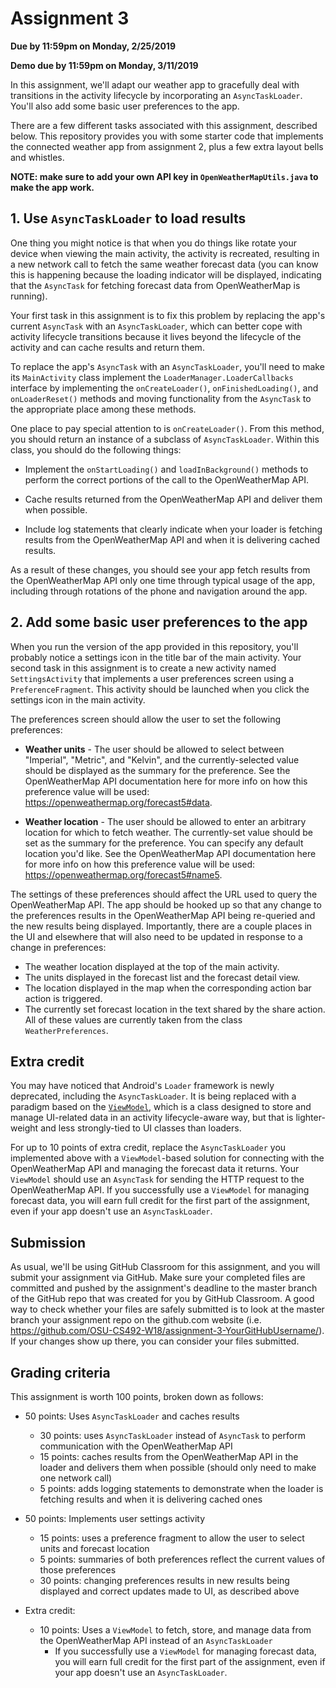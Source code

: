 # Assignment 3
**Due by 11:59pm on Monday, 2/25/2019**

**Demo due by 11:59pm on Monday, 3/11/2019**

In this assignment, we'll adapt our weather app to gracefully deal with transitions in the activity lifecycle by incorporating an `AsyncTaskLoader`.  You'll also add some basic user preferences to the app.

There are a few different tasks associated with this assignment, described below.  This repository provides you with some starter code that implements the connected weather app from assignment 2, plus a few extra layout bells and whistles.

**NOTE: make sure to add your own API key in `OpenWeatherMapUtils.java` to make the app work.**

## 1. Use `AsyncTaskLoader` to load results

One thing you might notice is that when you do things like rotate your device when viewing the main activity, the activity is recreated, resulting in a new network call to fetch the same weather forecast data (you can know this is happening because the loading indicator will be displayed, indicating that the `AsyncTask` for fetching forecast data from OpenWeatherMap is running).

Your first task in this assignment is to fix this problem by replacing the app's current `AsyncTask` with an `AsyncTaskLoader`, which can better cope with activity lifecycle transitions because it lives beyond the lifecycle of the activity and can cache results and return them.

To replace the app's `AsyncTask` with an `AsyncTaskLoader`, you'll need to make its `MainActivity` class implement the `LoaderManager.LoaderCallbacks` interface by implementing the `onCreateLoader()`, `onFinishedLoading()`, and `onLoaderReset()` methods and moving functionality from the `AsyncTask` to the appropriate place among these methods.

One place to pay special attention to is `onCreateLoader()`.  From this method, you should return an instance of a subclass of `AsyncTaskLoader`.  Within this class, you should do the following things:

  * Implement the `onStartLoading()` and `loadInBackground()` methods to perform the correct portions of the call to the OpenWeatherMap API.

  * Cache results returned from the OpenWeatherMap API and deliver them when possible.

  * Include log statements that clearly indicate when your loader is fetching results from the OpenWeatherMap API and when it is delivering cached results.

As a result of these changes, you should see your app fetch results from the OpenWeatherMap API only one time through typical usage of the app, including through rotations of the phone and navigation around the app.

## 2. Add some basic user preferences to the app

When you run the version of the app provided in this repository, you'll probably notice a settings icon in the title bar of the main activity.  Your second task in this assignment is to create a new activity named `SettingsActivity` that implements a user preferences screen using a `PreferenceFragment`.  This activity should be launched when you click the settings icon in the main activity.

The preferences screen should allow the user to set the following preferences:

  * **Weather units** - The user should be allowed to select between "Imperial", "Metric", and "Kelvin", and the currently-selected value should be displayed as the summary for the preference.  See the OpenWeatherMap API documentation here for more info on how this preference value will be used: https://openweathermap.org/forecast5#data.

  * **Weather location** - The user should be allowed to enter an arbitrary location for which to fetch weather.  The currently-set value should be set as the summary for the preference.  You can specify any default location you'd like.  See the OpenWeatherMap API documentation here for more info on how this preference value will be used: https://openweathermap.org/forecast5#name5.

The settings of these preferences should affect the URL used to query the OpenWeatherMap API.  The app should be hooked up so that any change to the preferences results in the OpenWeatherMap API being re-queried and the new results being displayed.  Importantly, there are a couple places in the UI and elsewhere that will also need to be updated in response to a change in preferences:
  * The weather location displayed at the top of the main activity.
  * The units displayed in the forecast list and the forecast detail view.
  * The location displayed in the map when the corresponding action bar action is triggered.
  * The currently set forecast location in the text shared by the share action.
All of these values are currently taken from the class `WeatherPreferences`.

## Extra credit

You may have noticed that Android's `Loader` framework is newly deprecated, including the `AsyncTaskLoader`.  It is being replaced with a paradigm based on the [`ViewModel`](https://developer.android.com/topic/libraries/architecture/viewmodel), which is a class designed to store and manage UI-related data in an activity lifecycle-aware way, but that is lighter-weight and less strongly-tied to UI classes than loaders.

For up to 10 points of extra credit, replace the `AsyncTaskLoader` you implemented above with a `ViewModel`-based solution for connecting with the OpenWeatherMap API and managing the forecast data it returns.  Your `ViewModel` should use an `AsyncTask` for sending the HTTP request to the OpenWeatherMap API.  If you successfully use a `ViewModel` for managing forecast data, you will earn full credit for the first part of the assignment, even if your app doesn't use an `AsyncTaskLoader`.

## Submission

As usual, we'll be using GitHub Classroom for this assignment, and you will submit your assignment via GitHub. Make sure your completed files are committed and pushed by the assignment's deadline to the master branch of the GitHub repo that was created for you by GitHub Classroom. A good way to check whether your files are safely submitted is to look at the master branch your assignment repo on the github.com website (i.e. https://github.com/OSU-CS492-W18/assignment-3-YourGitHubUsername/). If your changes show up there, you can consider your files submitted.

## Grading criteria

This assignment is worth 100 points, broken down as follows:

  * 50 points: Uses `AsyncTaskLoader` and caches results
    * 30 points: uses `AsyncTaskLoader` instead of `AsyncTask` to perform communication with the OpenWeatherMap API
    * 15 points: caches results from the OpenWeatherMap API in the loader and delivers them when possible (should only need to make one network call)
    * 5 points: adds logging statements to demonstrate when the loader is fetching results and when it is delivering cached ones

  * 50 points: Implements user settings activity
    * 15 points: uses a preference fragment to allow the user to select units and forecast location
    * 5 points: summaries of both preferences reflect the current values of those preferences
    * 30 points: changing preferences results in new results being displayed and correct updates made to UI, as described above

  * Extra credit:
    * 10 points: Uses a `ViewModel` to fetch, store, and manage data from the OpenWeatherMap API instead of an `AsyncTaskLoader`
      * If you successfully use a `ViewModel` for managing forecast data, you will earn full credit for the first part of the assignment, even if your app doesn't use an `AsyncTaskLoader`.
